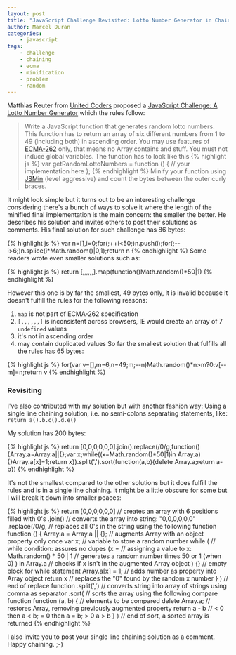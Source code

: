 ```yaml
--- 
layout: post
title: "JavaScript Challenge Revisited: Lotto Number Generator in Chains"
author: Marcel Duran
categories:
    - javascript
tags:
    - challenge
    - chaining
    - ecma
    - minification
    - problem
    - random
---
```

Matthias Reuter from [United Coders][1] proposed a [JavaScript Challenge: A Lotto Number Generator][2] which the rules follow: 
> Write a JavaScript function that generates random lotto numbers. This function has to return an array of six different numbers from 1 to 49 (including both) in ascending order. You may use features of [ECMA-262][3] only, that means no Array.contains and stuff. You must not induce global variables. The function has to look like this
{% highlight js %}
var getRandomLottoNumbers = function () {
    // your implementation here
};
{% endhighlight %}
> Minify your function using [JSMin][4] (level aggressive) and count the bytes between the outer curly braces.

It might look simple but it turns out to be an interesting challenge considering there's a bunch of ways to solve it where the length of the minified final implementation is the main concern: the smaller the better. He describes his solution and invites others to post their solutions as comments. His final solution for such challenge has 86 bytes:

{% highlight js %}
var n=[],i=0;for(;++i&lt;50;)n.push(i);for(;--i>6;)n.splice(i*Math.random()|0,1);return n
{% endhighlight %}
Some readers wrote even smaller solutions such as: 

{% highlight js %}
return [,,,,,,].map(function()Math.random()*50|1)
{% endhighlight %}

However this one is by far the smallest, 49 bytes only, it is invalid because it doesn't fulfill the rules for the following reasons: 
1.  `map` is not part of ECMA-262 specification
2.  `[,,,,,,]` is inconsistent across browsers, IE would create an array of 7 `undefined` values
3.  it's not in ascending order
4.  may contain duplicated values So far the smallest solution that fulfills all the rules has 65 bytes: 

{% highlight js %}
for(var v=[],m=6,n=49;m;--n)Math.random()*n>m?0:v[--m]=n;return v
{% endhighlight %}

### Revisiting
I've also contributed with my solution but with another fashion way: Using a single line chaining solution, i.e. no semi-colons separating statements, like: `return a().b.c().d.e()`

My solution has 200 bytes:

{% highlight js %}
return [0,0,0,0,0,0].join().replace(/0/g,function(){Array.a=Array.a||{};var x;while((x=Math.random()*50|1)in Array.a){}Array.a[x]=1;return x}).split(',').sort(function(a,b){delete Array.a;return a-b})
{% endhighlight %}

It's not the smallest compared to the other solutions but it does fulfill the rules and is in a single line chaining. It might be a little obscure for some but I will break it down into smaller peaces: 

{% highlight js %}
return
    [0,0,0,0,0,0]   // creates an array with 6 positions filled with 0's
    .join()         // converts the array into string: "0,0,0,0,0,0"
    .replace(/0/g,  // replaces all 0's in the string using the following function
        function () {
            Array.a = Array.a || {};        // augments Array with an object property only once
            var x;                          // variable to store a random number
            while (                         // while condition: assures no dupes
                (x =                        // assigning a value to x:
                    Math.random() * 50 | 1  // generates a random number times 50 or 1 (when 0)
                ) in Array.a                // checks if x isn't in the augmented Array object
            ) {}                            // empty block for while statement
            Array.a[x] = 1;                 // adds number as property into Array object
            return x                        // replaces the "0" found by the random x number
        }
    )               // end of replace function
    .split(',')     // converts string into array of strings using comma as separator
    .sort(          // sorts the array using the following compare function
        function (a, b) {   // elements to be compared
            delete Array.a; // restores Array, removing previously augmented property
            return a - b    // &lt; 0 then a &lt; b; = 0 then a = b; > 0 a > b
        }
    )               // end of sort, a sorted array is returned
{% endhighlight %}

I also invite you to post your single line chaining solution as a comment. Happy chaining. ;-)

 [1]: http://www.united-coders.com/
 [2]: http://www.united-coders.com/matthias-reuter/javascript-challenge-lotto-number-generator
 [3]: http://www.ecma-international.org/publications/standards/Ecma-262.htm
 [4]: http://javascript.crockford.com/jsmin.html
